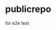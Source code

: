 # publicrepo
for e2e test













































































































































































































































































































